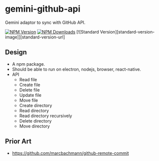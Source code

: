 # gemini-github-api

Gemini adaptor to sync with GitHub API.

[![NPM Version][npm-version-image]][npm-url]
[![NPM Downloads][npm-downloads-image]][npm-url]
[![Standard Version][standard-version-image]][standard-version-url]

## Design

- A npm package.
- Should be able to run on electron, nodejs, browser, react-native.
- API
  - Read file
  - Create file
  - Delete file
  - Update file
  - Move file
  - Create directory
  - Read directory
  - Read directory recursively
  - Delete directory
  - Move directory

## Prior Art

- https://github.com/marcbachmann/github-remote-commit

[npm-version-image]: https://img.shields.io/npm/v/gemini-github-api.svg?style=flat-square
[npm-url]: https://www.npmjs.com/package/gemini-github-api
[npm-downloads-image]: https://img.shields.io/npm/dt/gemini-github-api.svg?style=flat-square
[license-image]: https://img.shields.io/npm/l/gemini-github-api.svg?style=flat-square
[license-url]: LICENSE
